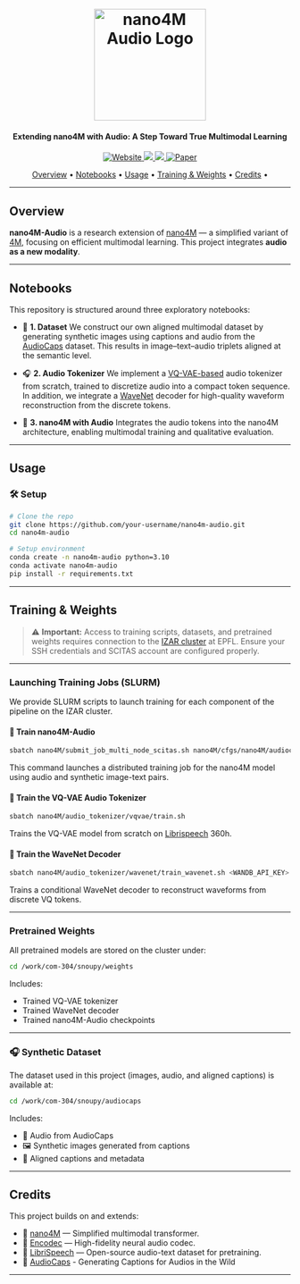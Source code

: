 

<h1 align="center">
  <br>
  <img src="https://user-images.githubusercontent.com/your-logo-placeholder.png" alt="nano4M Audio Logo" width="200">
  <br>
</h1>

<h4 align="center">Extending nano4M with Audio: A Step Toward True Multimodal Learning</h4>

<p align="center">
  <a href="https://ylanv.github.io/nano4M/">
    <img src="https://img.shields.io/badge/Website-Project%20Page-red" alt="Website">
  </a>
  <a href="https://www.python.org">
    <img src="https://img.shields.io/badge/Python-3.10-3776AB.svg?style=flat&logo=python&logoColor=white">
  </a>
  <a href="https://pytorch.org">
    <img src="https://img.shields.io/badge/PyTorch-2.1.0-EE4C2C.svg?style=flat&logo=pytorch">
  </a>
  <a href="https://arxiv.org/abs/your-paper-placeholder">
    <img src="https://img.shields.io/badge/audio_nano4M-Paper-8A2BE2.svg" alt="Paper">
  </a>
</p>

<p align="center">
  <a href="#overview">Overview</a> •
  <a href="#notebooks">Notebooks</a> •
  <a href="#usage">Usage</a> •
  <a href="#training--weights">Training & Weights</a> •
  <a href="#credits">Credits</a> •
</p>

---

## Overview

**nano4M-Audio** is a research extension of [nano4M](https://github.com/EPFL-VILAB/com-304-FM-project/tree/main/nano4M) — a simplified variant of [4M](https://4m.epfl.ch/), focusing on efficient multimodal learning. This project integrates **audio as a new modality**.


---

## Notebooks

This repository is structured around three exploratory notebooks:

* 📁 **1. Dataset**
  We construct our own aligned multimodal dataset by generating synthetic images using captions and audio from the [AudioCaps](https://audiocaps.github.io/) dataset. This results in image–text–audio triplets aligned at the semantic level.

* 🎧 **2. Audio Tokenizer**
  We implement a [VQ-VAE-based](https://arxiv.org/abs/1711.00937) audio tokenizer from scratch, trained to discretize audio into a compact token sequence. In addition, we integrate a [WaveNet](https://arxiv.org/abs/1609.03499) decoder for high-quality waveform reconstruction from the discrete tokens.

* 🧠 **3. nano4M with Audio**
  Integrates the audio tokens into the nano4M architecture, enabling multimodal training and qualitative evaluation.


---

## Usage

### 🛠 Setup

```bash
# Clone the repo
git clone https://github.com/your-username/nano4m-audio.git
cd nano4m-audio

# Setup environment
conda create -n nano4m-audio python=3.10
conda activate nano4m-audio
pip install -r requirements.txt
```

---

## Training & Weights
> ⚠️ **Important:** Access to training scripts, datasets, and pretrained weights requires connection to the [IZAR cluster](https://www.epfl.ch/research/facilities/scitas/hardware/izar/) at EPFL. Ensure your SSH credentials and SCITAS account are configured properly.

---

### Launching Training Jobs (SLURM)

We provide SLURM scripts to launch training for each component of the pipeline on the IZAR cluster.

#### 🔹 Train nano4M-Audio

```bash
sbatch nano4M/submit_job_multi_node_scitas.sh nano4M/cfgs/nano4M/audiocaps_tok_rgb.yaml <WANDB_API_KEY>
```

This command launches a distributed training job for the nano4M model using audio and synthetic image-text pairs.

#### 🔹 Train the VQ-VAE Audio Tokenizer

```bash
sbatch nano4M/audio_tokenizer/vqvae/train.sh
```

Trains the VQ-VAE model from scratch on [Librispeech](https://www.openslr.org/12) 360h.

#### 🔹 Train the WaveNet Decoder

```bash
sbatch nano4M/audio_tokenizer/wavenet/train_wavenet.sh <WANDB_API_KEY>
```

Trains a conditional WaveNet decoder to reconstruct waveforms from discrete VQ tokens.

---

### Pretrained Weights

All pretrained models are stored on the cluster under:

```bash
cd /work/com-304/snoupy/weights
```

Includes:

*  Trained VQ-VAE tokenizer
*  Trained WaveNet decoder
*  Trained nano4M-Audio checkpoints

---

### 🎧 Synthetic Dataset

The dataset used in this project (images, audio, and aligned captions) is available at:

```bash
cd /work/com-304/snoupy/audiocaps
```

Includes:

* 🎵 Audio from AudioCaps
* 🖼️ Synthetic images generated from captions
* 📝 Aligned captions and metadata

---

## Credits

This project builds on and extends:

* 🔗 [nano4M](https://github.com/OpenGVLab/4M) — Simplified multimodal transformer.
* 🎵 [Encodec](https://github.com/facebookresearch/encodec) — High-fidelity neural audio codec.
* 🎤 [LibriSpeech](https://www.openslr.org/12) — Open-source audio-text dataset for pretraining.
* 📁 [AudioCaps](https://audiocaps.github.io/) - Generating Captions for Audios in the Wild

---


